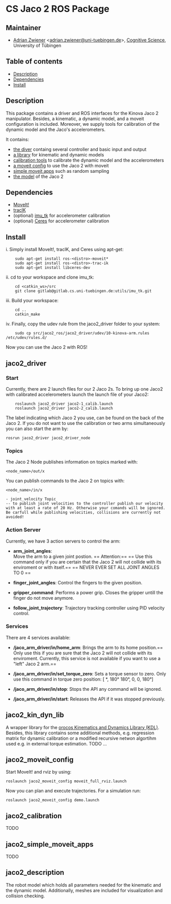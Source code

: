 # CS Jaco 2 ROS Package

## Maintainer 

- [Adrian Zwiener](http://www.cogsys.cs.uni-tuebingen.de/mitarb/zwiener/welcome_e.html) <<adrian.zwiener@uni-tuebingen.de>>, [Cognitive Science](http://ai.uni-bremen.de/), University of Tübingen

## Table of contents
- [Description](#description)
- [Dependencies](#dependencies)
- [Install](#install)

## Description

This package contains a driver and ROS interfaces for the Kinova Jaco 2 manipulator. Besides, a kinematic, a dynamic model, and a moveit configuration is included. Moreover, we supply tools for calibration of the dynamic model and the Jaco's accelerometers.

It contains:
-  [the diver](#jaco2_driver) containg several controller and basic input and output
-  [a library](#jaco2_kin_dyn_lib) for kinematic and dynamic models
-  [calibration tools](#jaco2_calibration) to calibrate the dynamic model and the accelerometers
- [a moveit config](#jaco2_moveit_config) to use the Jaco 2 with moveit
- [simple moveit apps](#jaco2_simple_moveit_apps) such as random sampling
- [the model](#jaco2_description) of the Jaco 2


## Dependencies
-  [MoveIt!](http://moveit.ros.org/)
- [tracIK](http://wiki.ros.org/trac_ik)
- (optional) [imu_tk](https://gitlab.cs.uni-tuebingen.de/utils/imu_tk) for accelerometer calibration
- (optional)  [Ceres](http://ceres-solver.org/)  for accelerometer calibration

## Install

i. Simply install MoveIt!, tracIK, and Ceres using apt-get: 
```
	sudo apt-get install ros-<distro>-moveit*
	sudo apt-get install ros-<distro>-trac-ik
	sudo apt-get install libceres-dev
```
ii. cd to your workspace and clone imu_tk:
```
	cd <catkin_ws>/src
	git clone gitlab@gitlab.cs.uni-tuebingen.de:utils/imu_tk.git
```
iii. Build your workspace:
```
	cd ..
	catkin_make
```
iv. Finally, copy the udev rule from the jaco2_driver folder to your system:
```
	sudo cp src/jaco2_ros/jaco2_driver/udev/10-kinova-arm.rules /etc/udev/rules.d/

```
Now you can use the Jaco 2 with ROS!

## jaco2_driver

### Start

Currently, there are 2 launch files for our 2 Jaco 2s. To bring up one Jaco2 with calibrated accelerometers launch the launch file of your Jaco2:
```
	roslaunch jaco2_driver jaco2-1_calib.launch
	roslaunch jaco2_driver jaco2-2_calib.launch
```
The label indicating which Jaco 2 you use, can be found on the back of the Jaco 2. If you do not want to use the calibration or two arms simultaneously you can also start the arm by:
```
rosrun jaco2_driver jaco2_driver_node
```
### Topics
The Jaco 2 Node publishes information on topics marked with: 
```
<node_name>/out/x
```
You can publish commands to the Jaco 2 on topics with:
```
<node_name>/in/x

- joint_velocity Topic
-- to publish joint velocities to the controller publish our velocity with at least a rate of 20 Hz. Otherwise your comands will be ignored. Be carfull while publishing velocities, collisions are currently not avoided!
```
### Action Server
Currently, we have 3 action servers to control the arm:

- **arm_joint_angles**:  
Move the arm to a given joint postion.
== Attention:==
== Use this command only if you are certain that the Jaco 2 will not collide with its enviroment or with itself.==
== NEVER EVER SET ALL JOINT ANGLES TO 0  ==

- **finger_joint_angles**: 
Control the fingers to the given position.
- **gripper_command**:
Performs a power grip. Closes the gripper untill the finger do not move anymore.

- **follow_joint_trajectory**:
Trajectory tracking controller using PID velocity control.

### Services
There are 4 services available:

- **/jaco_arm_driver/in/home_arm**:
Brings the arm to its home position.== Only use this if you are sure that the Jaco 2 will not collide with its enviroment. Currently, this service is not available if you want to use a "left" Jaco  2 arm.==

- **/jaco_arm_driver/in/set_torque_zero**:
Sets a torque sensor to zero. Only use this command in torque zero position:
 [ *, 180° 180°, 0, 0, 180°]

- **/jaco_arm_driver/in/stop**:
Stops the API any command will be ignored.

- **/jaco_arm_driver/in/start**:
Releases the API if it was stopped previously.


## jaco2_kin_dyn_lib
A wrapper library for the [orocos Kinematics and Dynamics Library (KDL)](http://wiki.ros.org/orocos_kdl). Besides, this library contains some additional methods, e.g. regression matrix for dynamic calibration or a modified recursive netwon algortihm used e.g. in external torque estimation.
TODO ...

## jaco2_moveit_config
Start MoveIt! and rviz by using:
```
roslaunch jaco2_moveit_config moveit_full_rviz.launch
```
Now you can plan and execute trajectories. For a simulation run:
```
roslaunch jaco2_moveit_config demo.launch
```

## jaco2_calibration
TODO
## jaco2_simple_moveit_apps
TODO
## jaco2_description
The robot model which holds  all parameters needed for the kinematic and the dynamic model. Additionally, meshes are included for visualization and collision checking.



